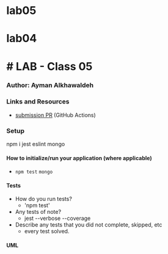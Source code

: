 # lab05
# lab04

# # LAB - Class 05

### Author: Ayman Alkhawaldeh

### Links and Resources

- [submission PR](https://github.com/ayman-401-advanced-javascript/lab04/runs/408563128?check_suite_focus=true) (GitHub Actions)

### Setup
npm i jest eslint mongo

#### How to initialize/run your application (where applicable)

- `npm test` `mongo`

#### Tests

- How do you run tests?
     - 'npm test'
- Any tests of note?
     - jest --verbose --coverage
- Describe any tests that you did not complete, skipped, etc
     - every test solved.
#### UML

